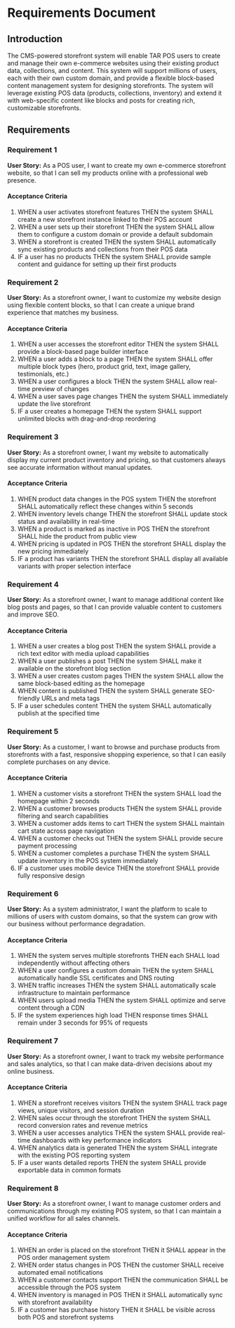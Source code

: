 # Requirements Document

## Introduction

The CMS-powered storefront system will enable TAR POS users to create and manage their own e-commerce websites using their existing product data, collections, and content. This system will support millions of users, each with their own custom domain, and provide a flexible block-based content management system for designing storefronts. The system will leverage existing POS data (products, collections, inventory) and extend it with web-specific content like blocks and posts for creating rich, customizable storefronts.

## Requirements

### Requirement 1

**User Story:** As a POS user, I want to create my own e-commerce storefront website, so that I can sell my products online with a professional web presence.

#### Acceptance Criteria

1. WHEN a user activates storefront features THEN the system SHALL create a new storefront instance linked to their POS account
2. WHEN a user sets up their storefront THEN the system SHALL allow them to configure a custom domain or provide a default subdomain
3. WHEN a storefront is created THEN the system SHALL automatically sync existing products and collections from their POS data
4. IF a user has no products THEN the system SHALL provide sample content and guidance for setting up their first products

### Requirement 2

**User Story:** As a storefront owner, I want to customize my website design using flexible content blocks, so that I can create a unique brand experience that matches my business.

#### Acceptance Criteria

1. WHEN a user accesses the storefront editor THEN the system SHALL provide a block-based page builder interface
2. WHEN a user adds a block to a page THEN the system SHALL offer multiple block types (hero, product grid, text, image gallery, testimonials, etc.)
3. WHEN a user configures a block THEN the system SHALL allow real-time preview of changes
4. WHEN a user saves page changes THEN the system SHALL immediately update the live storefront
5. IF a user creates a homepage THEN the system SHALL support unlimited blocks with drag-and-drop reordering

### Requirement 3

**User Story:** As a storefront owner, I want my website to automatically display my current product inventory and pricing, so that customers always see accurate information without manual updates.

#### Acceptance Criteria

1. WHEN product data changes in the POS system THEN the storefront SHALL automatically reflect these changes within 5 seconds
2. WHEN inventory levels change THEN the storefront SHALL update stock status and availability in real-time
3. WHEN a product is marked as inactive in POS THEN the storefront SHALL hide the product from public view
4. WHEN pricing is updated in POS THEN the storefront SHALL display the new pricing immediately
5. IF a product has variants THEN the storefront SHALL display all available variants with proper selection interface

### Requirement 4

**User Story:** As a storefront owner, I want to manage additional content like blog posts and pages, so that I can provide valuable content to customers and improve SEO.

#### Acceptance Criteria

1. WHEN a user creates a blog post THEN the system SHALL provide a rich text editor with media upload capabilities
2. WHEN a user publishes a post THEN the system SHALL make it available on the storefront blog section
3. WHEN a user creates custom pages THEN the system SHALL allow the same block-based editing as the homepage
4. WHEN content is published THEN the system SHALL generate SEO-friendly URLs and meta tags
5. IF a user schedules content THEN the system SHALL automatically publish at the specified time

### Requirement 5

**User Story:** As a customer, I want to browse and purchase products from storefronts with a fast, responsive shopping experience, so that I can easily complete purchases on any device.

#### Acceptance Criteria

1. WHEN a customer visits a storefront THEN the system SHALL load the homepage within 2 seconds
2. WHEN a customer browses products THEN the system SHALL provide filtering and search capabilities
3. WHEN a customer adds items to cart THEN the system SHALL maintain cart state across page navigation
4. WHEN a customer checks out THEN the system SHALL provide secure payment processing
5. WHEN a customer completes a purchase THEN the system SHALL update inventory in the POS system immediately
6. IF a customer uses mobile device THEN the storefront SHALL provide fully responsive design

### Requirement 6

**User Story:** As a system administrator, I want the platform to scale to millions of users with custom domains, so that the system can grow with our business without performance degradation.

#### Acceptance Criteria

1. WHEN the system serves multiple storefronts THEN each SHALL load independently without affecting others
2. WHEN a user configures a custom domain THEN the system SHALL automatically handle SSL certificates and DNS routing
3. WHEN traffic increases THEN the system SHALL automatically scale infrastructure to maintain performance
4. WHEN users upload media THEN the system SHALL optimize and serve content through a CDN
5. IF the system experiences high load THEN response times SHALL remain under 3 seconds for 95% of requests

### Requirement 7

**User Story:** As a storefront owner, I want to track my website performance and sales analytics, so that I can make data-driven decisions about my online business.

#### Acceptance Criteria

1. WHEN a storefront receives visitors THEN the system SHALL track page views, unique visitors, and session duration
2. WHEN sales occur through the storefront THEN the system SHALL record conversion rates and revenue metrics
3. WHEN a user accesses analytics THEN the system SHALL provide real-time dashboards with key performance indicators
4. WHEN analytics data is generated THEN the system SHALL integrate with the existing POS reporting system
5. IF a user wants detailed reports THEN the system SHALL provide exportable data in common formats

### Requirement 8

**User Story:** As a storefront owner, I want to manage customer orders and communications through my existing POS system, so that I can maintain a unified workflow for all sales channels.

#### Acceptance Criteria

1. WHEN an order is placed on the storefront THEN it SHALL appear in the POS order management system
2. WHEN order status changes in POS THEN the customer SHALL receive automated email notifications
3. WHEN a customer contacts support THEN the communication SHALL be accessible through the POS system
4. WHEN inventory is managed in POS THEN it SHALL automatically sync with storefront availability
5. IF a customer has purchase history THEN it SHALL be visible across both POS and storefront systems